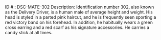 ID # : DSC-MATE-302
Description: Identification number 302, also known as the Delivery Driver, is a human male of average height and weight. His head is styled in a parted pink haircut, and he is frequently seen sporting a red victory band on his forehead. In addition, he habitually wears a green cross earring and a red scarf as his signature accessories. He carries a candy stick at all times.